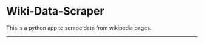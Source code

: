 # Wiki-Data-Scraper
This is a python app to scrape data from wikipedia pages.

----------------------------------------------------------------------------------------------------------------------------------------

